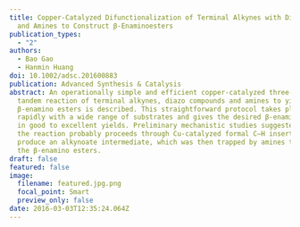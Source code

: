 ```yaml
---
title: Copper-Catalyzed Difunctionalization of Terminal Alkynes with Diazoesters
  and Amines to Construct β-Enaminoesters
publication_types:
  - "2"
authors:
  - Bao Gao
  - Hanmin Huang
doi: 10.1002/adsc.201600883
publication: Advanced Synthesis & Catalysis
abstract: An operationally simple and efficient copper‐catalyzed three‐component
  tandem reaction of terminal alkynes, diazo compounds and amines to yield
  β‐enamino esters is described. This straightforward protocol takes place
  rapidly with a wide range of substrates and gives the desired β‐enamino esters
  in good to excellent yields. Preliminary mechanistic studies suggested that
  the reaction probably proceeds through Cu‐catalyzed formal C–H insertion to
  produce an alkynoate intermediate, which was then trapped by amines to give
  the β‐enamino esters.
draft: false
featured: false
image:
  filename: featured.jpg.png
  focal_point: Smart
  preview_only: false
date: 2016-03-03T12:35:24.064Z
---
```

